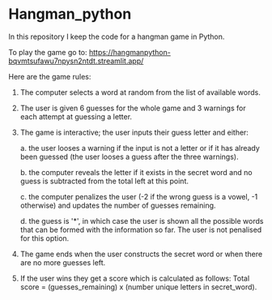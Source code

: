 # Hangman_python
In this repository I keep the code for a hangman game in Python. 

To play the game go to: https://hangmanpython-bqvmtsufawu7npysn2ntdt.streamlit.app/

Here are the game rules:
1. The computer selects a word at random from the list of available words.
2. The user is given 6 guesses for the whole game and 3 warnings for each attempt at guessing a letter.
3. The game is interactive; the user inputs their guess letter and either:
   
   a. the user looses a warning if the input is not a letter or if it has already been guessed (the user looses a guess after the three warnings).
   
   b. the computer reveals the letter if it exists in the secret word and no guess is subtracted from the total left at this point.
   
   c. the computer penalizes the user (-2 if the wrong guess is a vowel, -1 otherwise) and updates the number of guesses remaining.
   
   d. the guess is '*', in which case the user is shown all the possible words that can be formed with the information so far. The user is not penalised for this option.
   
5. The game ends when the user constructs the secret word or when there are no more guesses left.
6. If the user wins they get a score which is calculated as follows: Total score = (guesses_remaining) x (number unique letters in secret_word).
    
   
